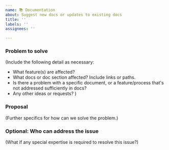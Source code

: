 ```yaml
---
name: 📚 Documentation
about: Suggest new docs or updates to existing docs
title: ''
labels: ''
assignees: ''

---
```


### Problem to solve

(Include the following detail as necessary:
* What feature(s) are affected?
* What docs or doc section affected? Include links or paths.
* Is there a problem with a specific document, or a feature/process that's not addressed sufficiently in docs?
* Any other ideas or requests?
)

### Proposal

(Further specifics for how can we solve the problem.)

### Optional: Who can address the issue

(What if any special expertise is required to resolve this issue?)
